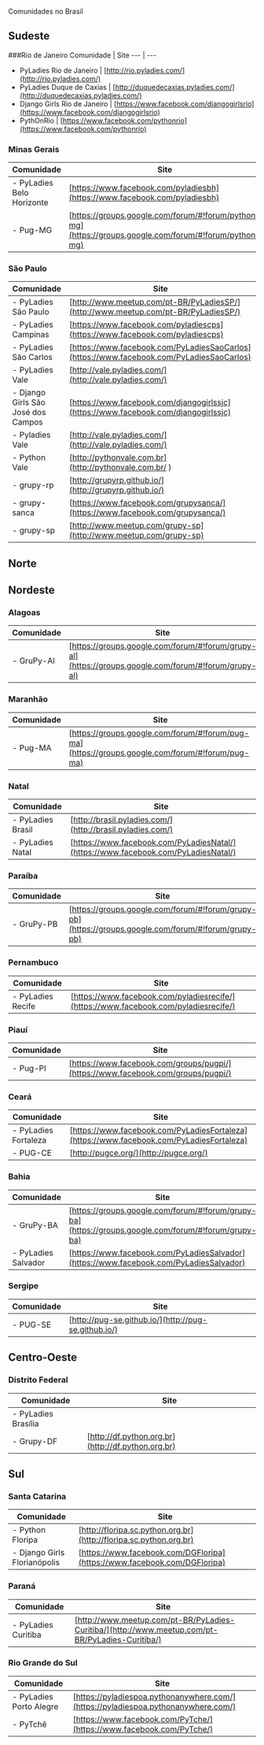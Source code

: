 Comunidades no Brasil

## Sudeste

###Rio de Janeiro
Comunidade | Site
 --- | ---
- PyLadies Rio de Janeiro | [http://rio.pyladies.com/](http://rio.pyladies.com/)
- PyLadies Duque de Caxias | [http://duquedecaxias.pyladies.com/](http://duquedecaxias.pyladies.com/)
- Django Girls Rio de Janeiro | [https://www.facebook.com/djangogirlsrio](https://www.facebook.com/djangogirlsrio)
- PythOnRio | [https://www.facebook.com/pythonrio](https://www.facebook.com/pythonrio)


### Minas Gerais
Comunidade | Site
 --- | ---
- PyLadies Belo Horizonte | [https://www.facebook.com/pyladiesbh](https://www.facebook.com/pyladiesbh)
- Pug-MG | [https://groups.google.com/forum/#!forum/python-mg](https://groups.google.com/forum/#!forum/python-mg)


### São Paulo
Comunidade | Site
 --- | ---
- PyLadies São Paulo | [http://www.meetup.com/pt-BR/PyLadiesSP/](http://www.meetup.com/pt-BR/PyLadiesSP/)
- PyLadies Campinas | [https://www.facebook.com/pyladiescps](https://www.facebook.com/pyladiescps)
- PyLadies São Carlos | [https://www.facebook.com/PyLadiesSaoCarlos](https://www.facebook.com/PyLadiesSaoCarlos)
- PyLadies Vale | [http://vale.pyladies.com/](http://vale.pyladies.com/)
- Django Girls São José dos Campos | [https://www.facebook.com/djangogirlssjc](https://www.facebook.com/djangogirlssjc)
- Pyladies Vale | [http://vale.pyladies.com/](http://vale.pyladies.com/)
- Python Vale | [http://pythonvale.com.br](http://pythonvale.com.br/    )
- grupy-rp | [http://grupyrp.github.io/](http://grupyrp.github.io/)
- grupy-sanca | [https://www.facebook.com/grupysanca/](https://www.facebook.com/grupysanca/)
- grupy-sp | [http://www.meetup.com/grupy-sp](http://www.meetup.com/grupy-sp)


## Norte

## Nordeste

### Alagoas
Comunidade | Site
 --- | ---
- GruPy-Al | [https://groups.google.com/forum/#!forum/grupy-al](https://groups.google.com/forum/#!forum/grupy-al)

### Maranhão
Comunidade | Site
 --- | ---
- Pug-MA | [https://groups.google.com/forum/#!forum/pug-ma](https://groups.google.com/forum/#!forum/pug-ma)

### Natal
Comunidade | Site
 --- | ---
- PyLadies Brasil | [http://brasil.pyladies.com/](http://brasil.pyladies.com/)
- PyLadies Natal | [https://www.facebook.com/PyLadiesNatal/](https://www.facebook.com/PyLadiesNatal/)

### Paraíba
Comunidade | Site
 --- | ---
- GruPy-PB | [https://groups.google.com/forum/#!forum/grupy-pb](https://groups.google.com/forum/#!forum/grupy-pb)

### Pernambuco
Comunidade | Site
 --- | ---
- PyLadies Recife | [https://www.facebook.com/pyladiesrecife/](https://www.facebook.com/pyladiesrecife/)

### Piauí
Comunidade | Site
 --- | ---
- Pug-PI | [https://www.facebook.com/groups/pugpi/](https://www.facebook.com/groups/pugpi/)

### Ceará
Comunidade | Site
 --- | ---
- PyLadies Fortaleza | [https://www.facebook.com/PyLadiesFortaleza](https://www.facebook.com/PyLadiesFortaleza)
- PUG-CE | [http://pugce.org/](http://pugce.org/)

### Bahia
Comunidade | Site
 --- | ---
- GruPy-BA | [https://groups.google.com/forum/#!forum/grupy-ba](https://groups.google.com/forum/#!forum/grupy-ba) | [http://www.meetup.com/pt/Salvador-Python-Meetup/](http://www.meetup.com/pt/Salvador-Python-Meetup/)
- PyLadies Salvador | [https://www.facebook.com/PyLadiesSalvador](https://www.facebook.com/PyLadiesSalvador)

### Sergipe
Comunidade | Site
 --- | ---
- PUG-SE | [http://pug-se.github.io/](http://pug-se.github.io/)

## Centro-Oeste

### Distrito Federal
Comunidade | Site
 --- | ---
- PyLadies Brasília | []()
- Grupy-DF | [http://df.python.org.br](http://df.python.org.br)

## Sul

### Santa Catarina
Comunidade | Site
 --- | ---
- Python Floripa | [http://floripa.sc.python.org.br](http://floripa.sc.python.org.br)
- Django Girls Florianópolis | [https://www.facebook.com/DGFloripa](https://www.facebook.com/DGFloripa)

### Paraná
Comunidade | Site
 --- | ---
- PyLadies Curitiba | [http://www.meetup.com/pt-BR/PyLadies-Curitiba/](http://www.meetup.com/pt-BR/PyLadies-Curitiba/)

### Rio Grande do Sul
Comunidade | Site
 --- | ---
- PyLadies Porto Alegre | [https://pyladiespoa.pythonanywhere.com/](https://pyladiespoa.pythonanywhere.com/)
- PyTchê | [https://www.facebook.com/PyTche/](https://www.facebook.com/PyTche/)
